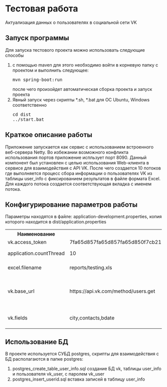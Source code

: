 # Тестовая работа
Актуализация данных о пользователях в социальной сети VK

## Запуск программы

Для запуска тестового проекта можно использовать следующие способы
<ol>
<li>с помощью maven для этого необходимо войти в корневую папку с проектом и выполнить следующее:
<pre>
mvn spring-boot:run
</pre>
после чего произойдет автоматическая сборка проекта и запуск проекта </li>
<li>Явный запуск через скрипты *.sh, *.bat для OC Ubuntu, Windows соответственно</li>
<pre>
cd dist
../start.bat
</pre>
</ol>

## Краткое описание работы
Приложение запускается как сервис с использованием встроенного веб-сервера Netty. Во избежании возможного конфликта использования портов
приложение испльзует порт 8090. Данный компонент был установлен с целью использования Web-клиента в сервисе для взаимодействия с API VK. 
После чего создается 10 потоков где выполняется процесс сбора информации о пользователях VK из таблицы user_info с фиксированием результатов в файле формата Excel.
Для каждого потока создается соответствующая вкладка с именем потока.

## Конфигурирование параметров работы
Параметры находятся в файле: application-development.properties, копия которого находится в dist/application.properties
<table>
<th>Наименование</th>
<th>Значение</th>
<th>Описание</th>
<tr>
<td>vk.access_token</td>
<td>7fa65d857fa65d857fa65d850f7cb2153c77fa67fa65d851bd3294894247abaa4b73c13</td>
<td>access_key</td></tr>
<tr>
<td>application.countThread</td>
<td>10</td>
<td>Кол-во потоков</td>
</tr>
<tr>
<td>excel.filename</td>
<td>reports/testing.xls</td>
<td>Имя файла с результатами</td>
</tr>
<tr>
<td>vk.base_url</td>
<td>https://api.vk.com/method/users.get</td>
<td>Базовый адрес API для запроса информации о пользователях</td>
</tr>
<tr>
<td>vk.fields</td>
<td>city,contacts,bdate</td>
<td>Поля участвующие в запросе</td>
</tr>
</table>

## Использование БД
В проекте используется СУБД postgres, скрипты для взаимодействия с БД располагаются в папке postgres:
<ol>
<li>postgres_create_table_user_info.sql создание БД vk, таблицы user_info и пользователя vk_user, с паролем vk_user
<li>postgres_insert_userid.sql вставка записей в таблицу user_info
</li>
</ol>